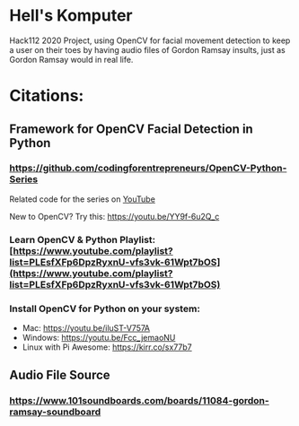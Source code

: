 # Hell's Komputer

Hack112 2020 Project, using OpenCV for facial movement detection to keep a user on their toes by having audio files of Gordon Ramsay insults, just as Gordon Ramsay would in real life. 

# Citations:
## Framework for OpenCV Facial Detection in Python
### https://github.com/codingforentrepreneurs/OpenCV-Python-Series

Related code for the series on [YouTube](https://www.youtube.com/playlist?list=PLEsfXFp6DpzRyxnU-vfs3vk-61Wpt7bOS)

New to OpenCV? Try this: https://youtu.be/YY9f-6u2Q_c

### Learn OpenCV & Python Playlist: [https://www.youtube.com/playlist?list=PLEsfXFp6DpzRyxnU-vfs3vk-61Wpt7bOS](https://www.youtube.com/playlist?list=PLEsfXFp6DpzRyxnU-vfs3vk-61Wpt7bOS)

### Install OpenCV for Python on your system:
- Mac: https://youtu.be/iluST-V757A
- Windows: https://youtu.be/Fcc_jemaoNU
- Linux with Pi Awesome: https://kirr.co/sx77b7

## Audio File Source
### https://www.101soundboards.com/boards/11084-gordon-ramsay-soundboard
